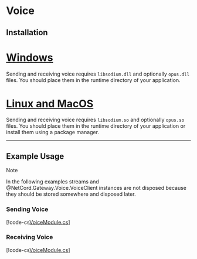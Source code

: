 # Voice

## Installation

# [Windows](#tab/installation-windows)
Sending and receiving voice requires `libsodium.dll` and optionally `opus.dll` files. You should place them in the runtime directory of your application.

# [Linux and MacOS](#tab/installation-linux-and-macos)
Sending and receiving voice requires `libsodium.so` and optionally `opus.so` files. You should place them in the runtime directory of your application or install them using a package manager.

***

## Example Usage

> [!NOTE]
> In the following examples streams and @NetCord.Gateway.Voice.VoiceClient instances are not disposed because they should be stored somewhere and disposed later.

### Sending Voice
[!code-cs[VoiceModule.cs](voice/VoiceModule.cs#L12-L103)]

### Receiving Voice
[!code-cs[VoiceModule.cs](voice/VoiceModule.cs#L105-L147)]